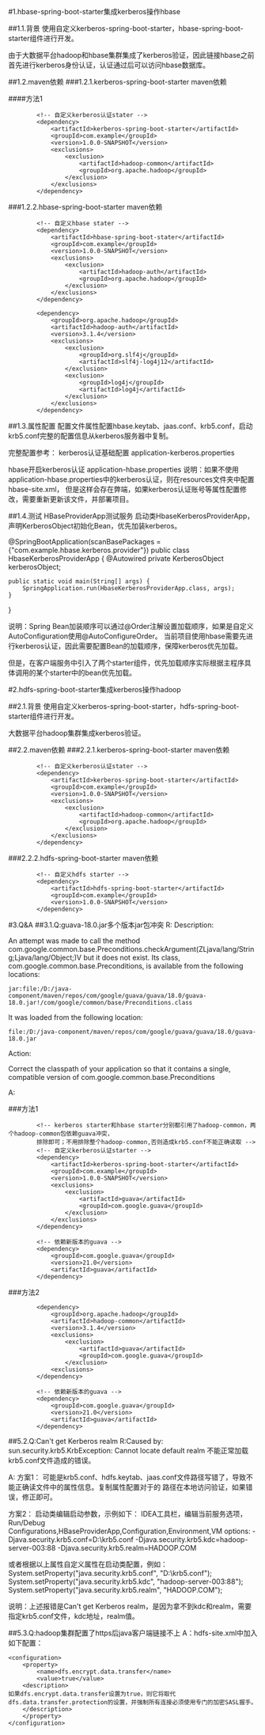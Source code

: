 #1.hbase-spring-boot-starter集成kerberos操作hbase

##1.1.背景
使用自定义kerberos-spring-boot-starter，hbase-spring-boot-starter组件进行开发。

由于大数据平台hadoop和hbase集群集成了kerberos验证，因此链接hbase之前首先进行kerberos身份认证，认证通过后可以访问hbase数据库。

##1.2.maven依赖
###1.2.1.kerberos-spring-boot-starter maven依赖
        <!-- kerberos starter和hbase starter分别都引用了hadoop-common，两个hadoop-common包冲突，
        排除其一个hadoop-common即可；如果造成krb5.conf不能正确读取，则排除guava包 -->

####方法1
```
        <!-- 自定义kerberos认证stater -->
        <dependency>
            <artifactId>kerberos-spring-boot-starter</artifactId>
            <groupId>com.example</groupId>
            <version>1.0.0-SNAPSHOT</version>
            <exclusions>
                <exclusion>
                    <artifactId>hadoop-common</artifactId>
                    <groupId>org.apache.hadoop</groupId>
                </exclusion>
            </exclusions>
        </dependency>

```   
 

###1.2.2.hbase-spring-boot-starter maven依赖

```
        <!-- 自定义hbase stater -->
        <dependency>
            <artifactId>hbase-spring-boot-stater</artifactId>
            <groupId>com.example</groupId>
            <version>1.0.0-SNAPSHOT</version>
            <exclusions>
                <exclusion>
                    <artifactId>hadoop-auth</artifactId>
                    <groupId>org.apache.hadoop</groupId>
                </exclusion>
            </exclusions>
        </dependency>

        <dependency>
            <groupId>org.apache.hadoop</groupId>
            <artifactId>hadoop-auth</artifactId>
            <version>3.1.4</version>
            <exclusions>
                <exclusion>
                    <groupId>org.slf4j</groupId>
                    <artifactId>slf4j-log4j12</artifactId>
                </exclusion>
                <exclusion>
                    <groupId>log4j</groupId>
                    <artifactId>log4j</artifactId>
                </exclusion>
            </exclusions>
        </dependency>
```

##1.3.属性配置
配置文件属性配置hbase.keytab、jaas.conf、krb5.conf，启动krb5.conf完整的配置信息从kerberos服务器中复制。

完整配置参考：
kerberos认证基础配置
application-kerberos.properties

hbase开启kerberos认证
application-hbase.properties
说明：如果不使用application-hbase.properties中的kerberos认证，则在resources文件夹中配置hbase-site.xml，
但是这样会存在弊端，如果kerberos认证账号等属性配置修改，需要重新更新该文件，并部署项目。

##1.4.测试
HBaseProviderApp测试服务
启动类HbaseKerberosProviderApp，声明KerberosObject初始化Bean，优先加装kerberos。

@SpringBootApplication(scanBasePackages = {"com.example.hbase.kerberos.provider"})
public class HbaseKerberosProviderApp {
    @Autowired
    private KerberosObject kerberosObject;

    public static void main(String[] args) {
        SpringApplication.run(HbaseKerberosProviderApp.class, args);
    }

}

说明：Spring Bean加装顺序可以通过@Order注解设置加载顺序，如果是自定义AutoConfiguration使用@AutoConfigureOrder。
当前项目使用hbase需要先进行kerberos认证，因此需要配置Bean的加载顺序，保障kerberos优先加载。

但是，在客户端服务中引入了两个starter组件，优先加载顺序实际根据主程序具体调用的某个starter中的bean优先加载。

#2.hdfs-spring-boot-starter集成kerberos操作hadoop

##2.1.背景
使用自定义kerberos-spring-boot-starter，hdfs-spring-boot-starter组件进行开发。

大数据平台hadoop集群集成kerberos验证。

##2.2.maven依赖
###2.2.1.kerberos-spring-boot-starter maven依赖
        <!-- kerberos starter和hdfs starter分别都引用了hadoop-common，两个hadoop-common包冲突，
        排除其一个hadoop-common即可；如果造成krb5.conf不能正确读取，则排除guava包 -->

```
        <!-- 自定义kerberos认证stater -->
        <dependency>
            <artifactId>kerberos-spring-boot-starter</artifactId>
            <groupId>com.example</groupId>
            <version>1.0.0-SNAPSHOT</version>
            <exclusions>
                <exclusion>
                    <artifactId>hadoop-common</artifactId>
                    <groupId>org.apache.hadoop</groupId>
                </exclusion>
            </exclusions>
        </dependency>

```   
 

###2.2.2.hdfs-spring-boot-starter maven依赖

```
        <!-- 自定义hdfs starter -->
        <dependency>
            <artifactId>hdfs-spring-boot-starter</artifactId>
            <groupId>com.example</groupId>
            <version>1.0.0-SNAPSHOT</version>
        </dependency>
```

#3.Q&A
##3.1.Q:guava-18.0.jar多个版本jar包冲突
R:
Description:

An attempt was made to call the method com.google.common.base.Preconditions.checkArgument(ZLjava/lang/String;Ljava/lang/Object;)V but it does not exist. Its class, com.google.common.base.Preconditions, is available from the following locations:

    jar:file:/D:/java-component/maven/repos/com/google/guava/guava/18.0/guava-18.0.jar!/com/google/common/base/Preconditions.class

It was loaded from the following location:

    file:/D:/java-component/maven/repos/com/google/guava/guava/18.0/guava-18.0.jar


Action:

Correct the classpath of your application so that it contains a single, compatible version of com.google.common.base.Preconditions

A:

###方法1
```
        <!-- kerberos starter和hbase starter分别都引用了hadoop-common，两个hadoop-common包依赖guava冲突，
        排除即可；不用排除整个hadoop-common,否则造成krb5.conf不能正确读取 -->
        <!-- 自定义kerberos认证starter -->
        <dependency>
            <artifactId>kerberos-spring-boot-starter</artifactId>
            <groupId>com.example</groupId>
            <version>1.0.0-SNAPSHOT</version>
            <exclusions>
                <exclusion>
                    <artifactId>guava</artifactId>
                    <groupId>com.google.guava</groupId>
                </exclusion>
            </exclusions>
        </dependency>
        
        <!-- 依赖新版本的guava -->
        <dependency>
            <groupId>com.google.guava</groupId>
            <version>21.0</version>
            <artifactId>guava</artifactId>
        </dependency>
```

###方法2
```
        <dependency>
            <groupId>org.apache.hadoop</groupId>
            <artifactId>hadoop-common</artifactId>
            <version>3.1.4</version>
            <exclusions>
                <exclusion>
                    <artifactId>guava</artifactId>
                    <groupId>com.google.guava</groupId>
                </exclusion>
            <exclusions>
        </dependency>

        <!-- 依赖新版本的guava -->
        <dependency>
            <groupId>com.google.guava</groupId>
            <version>21.0</version>
            <artifactId>guava</artifactId>
        </dependency>
```


##5.2.Q:Can't get Kerberos realm 
R:Caused by: sun.security.krb5.KrbException: Cannot locate default realm
不能正常加载krb5.conf文件造成的错误。

A:
方案1：
可能是krb5.conf、hdfs.keytab、jaas.conf文件路径写错了，导致不能正确读文件中的属性信息。复制属性配置对于的
路径在本地访问验证，如果错误，修正即可。

方案2：
启动类编辑启动参数，示例如下：
IDEA工具栏，编辑当前服务选项，Run/Debug Configurations,HBaseProviderApp,Configuration,Environment,VM options:
-Djava.security.krb5.conf=D:\\krb5.conf
-Djava.security.krb5.kdc=hadoop-server-003:88
-Djava.security.krb5.realm=HADOOP.COM

或者根据以上属性自定义属性在启动类配置，例如：
System.setProperty("java.security.krb5.conf", "D:\\krb5.conf");
System.setProperty("java.security.krb5.kdc", "hadoop-server-003:88");
System.setProperty("java.security.krb5.realm", "HADOOP.COM");

说明：上述报错是Can't get Kerberos realm，是因为拿不到kdc和realm，需要指定krb5.conf文件，kdc地址，realm值。


##5.3.Q:hadoop集群配置了https后java客户端链接不上
A：hdfs-site.xml中加入如下配置：
```
<configuration>
    <property>
        <name>dfs.encrypt.data.transfer</name>
        <value>true</value>
    <description>
如果dfs.encrypt.data.transfer设置为true，则它将取代dfs.data.transfer.protection的设置，并强制所有连接必须使用专门的加密SASL握手。
    </description>    
    </property>
</configuration>
```

